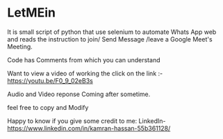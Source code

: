 # LetMEin
It is small script of python that use selenium to automate Whats App web and reads the instruction to join/ Send Message /leave a Google Meet's Meeting. 

Code has Comments from which you can understand 

Want to view a video of working the click on the link :-  https://youtu.be/F0_9_02eB3s

Audio and Video reponse Coming after sometime.

feel free to copy and Modify 


Happy to know if you give some credit to me:
LinkedIn- https://www.linkedin.com/in/kamran-hassan-55b361128/

